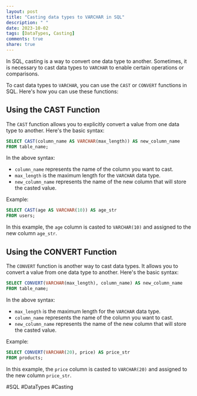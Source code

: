 ```yaml
---
layout: post
title: "Casting data types to VARCHAR in SQL"
description: " "
date: 2023-10-02
tags: [DataTypes, Casting]
comments: true
share: true
---
```


In SQL, casting is a way to convert one data type to another. Sometimes, it is necessary to cast data types to `VARCHAR` to enable certain operations or comparisons.

To cast data types to `VARCHAR`, you can use the `CAST` or `CONVERT` functions in SQL. Here's how you can use these functions:

## Using the CAST Function

The `CAST` function allows you to explicitly convert a value from one data type to another. Here's the basic syntax:

```sql
SELECT CAST(column_name AS VARCHAR(max_length)) AS new_column_name
FROM table_name;
```

In the above syntax:
- `column_name` represents the name of the column you want to cast.
- `max_length` is the maximum length for the `VARCHAR` data type.
- `new_column_name` represents the name of the new column that will store the casted value.

Example:

```sql
SELECT CAST(age AS VARCHAR(10)) AS age_str
FROM users;
```

In this example, the `age` column is casted to `VARCHAR(10)` and assigned to the new column `age_str`.

## Using the CONVERT Function

The `CONVERT` function is another way to cast data types. It allows you to convert a value from one data type to another. Here's the basic syntax:

```sql
SELECT CONVERT(VARCHAR(max_length), column_name) AS new_column_name
FROM table_name;
```

In the above syntax:
- `max_length` is the maximum length for the `VARCHAR` data type.
- `column_name` represents the name of the column you want to cast.
- `new_column_name` represents the name of the new column that will store the casted value.

Example:

```sql
SELECT CONVERT(VARCHAR(20), price) AS price_str
FROM products;
```

In this example, the `price` column is casted to `VARCHAR(20)` and assigned to the new column `price_str`.

#SQL #DataTypes #Casting